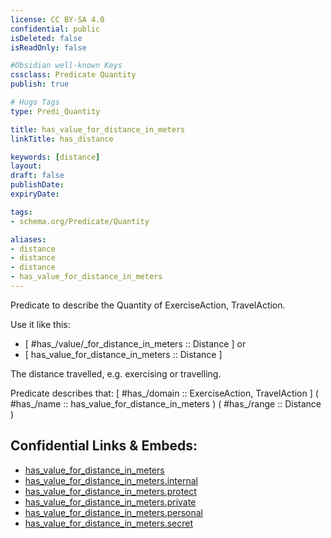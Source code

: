 ```yaml
---
license: CC BY-SA 4.0
confidential: public
isDeleted: false
isReadOnly: false

#Obsidian well-known Keys
cssclass: Predicate Quantity
publish: true

# Hugo Tags
type: Predi_Quantity

title: has_value_for_distance_in_meters
linkTitle: has_distance

keywords: [distance]
layout: 
draft: false
publishDate:
expiryDate: 

tags:
- schema.org/Predicate/Quantity

aliases:
- distance
- distance
- distance
- has_value_for_distance_in_meters
---
```


Predicate to describe the Quantity of ExerciseAction, TravelAction.

Use it like this: 
- [ #has_/value/_for_distance_in_meters :: Distance ] or 
- [ has_value_for_distance_in_meters :: Distance ] 

The distance travelled, e.g. exercising or travelling.

Predicate describes that: 
[ #has_/domain  :: ExerciseAction, TravelAction ]
( #has_/name :: has_value_for_distance_in_meters )
( #has_/range :: Distance )



## Confidential Links & Embeds: 
- [has_value_for_distance_in_meters](../../../../_public/schema.org/Predicate/Quantities/has_value_for_distance_in_meters.md) 
- [has_value_for_distance_in_meters.internal](../../../../_internal/schema.org/Predicate/Quantities/has_value_for_distance_in_meters.internal.md) 
- [has_value_for_distance_in_meters.protect](../../../../_protect/schema.org/Predicate/Quantities/has_value_for_distance_in_meters.protect.md) 
- [has_value_for_distance_in_meters.private](../../../../_private/schema.org/Predicate/Quantities/has_value_for_distance_in_meters.private.md) 
- [has_value_for_distance_in_meters.personal](../../../../_personal/schema.org/Predicate/Quantities/has_value_for_distance_in_meters.personal.md) 
- [has_value_for_distance_in_meters.secret](../../../../_secret/schema.org/Predicate/Quantities/has_value_for_distance_in_meters.secret.md) 
